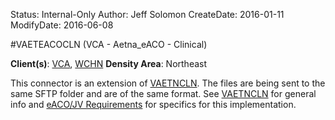 Status: Internal-Only
Author: Jeff Solomon
CreateDate: 2016-01-11
ModifyDate: 2016-06-08


#VAETEACOCLN (VCA - Aetna_eACO - Clinical)

**Client(s)**: [VCA](../VCA.md), [WCHN](../WCHN.md)
**Density Area**: Northeast   


This connector is an extension of [VAETNCLN](./VAETNCLN.md). The files are being sent to the same SFTP folder and are of the same format. See [VAETNCLN](./VAETNCLN.md) for general info and [eACO/JV Requirements](./Aetna-JV-and-eACO-Requirements.md) for specifics for this implementation.
